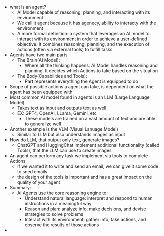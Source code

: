 - what is an agent?
	- AI Model capable of reasoning, planning, and interacting with its environment
	- We call it agent because it has agenecy, ability to interacty with the environment
	- A more formal definition: a system that leverages an AI model to interact with its environment in order to achieve a user-defined objective. It combines reasoning, planning, and the execution of actions (often via external tools) to fulfill tasks
- Agents have two main parts
	- The Brain(AI Model):
		- Where all the thinking happens. AI Model handles reasoning and planning. It decides which Actions to take based on the situation
	- The Body(Capabilities and Tools):
		- Part represents everything the Agent is equipped to do
- Scope of possible actions a agent can take, is dependent on what the agent has been equipped with
- Most common AI model found in agents is an LLM (Large Language Model)
	- Takes text as input and outputs text as well
	- EX: GPT4, OpenAI, LLama, Gemini, etc
		- These models are trained on a vast amount of text and are able to generalize well
- Another example is the VLM (Visual Lanuage Model)
	- Similar to LLM but also understands images as input
- How do LLM, that output only text, generate images?
	- ChatGPT and HuggingChat implement additional functionality (called Tools), that the LLM can use to create images
- An agent can perform any task we implement via tools to complete Actions
	- If we wanted it to write and send an email, we can give it some code to sned emails
	- the design of the tools is important and has a great impact on the quality of your agent
- Summary:
	- Ai Agents use the core reasoning engine to:
		- Understand natural language: interpret and respond to human instructions in a meaningful way
		- Reason and plan: analyze info, make decisions, and devise strategies to solve problems
		- Interact with its environment: gather info, take actions, and observe the results of those actions
- 